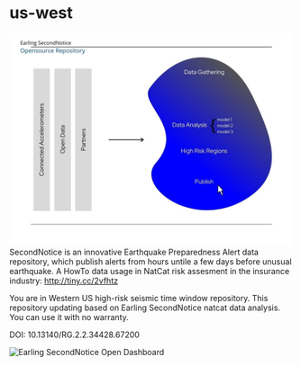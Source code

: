 # us-west
![Earling SecondNotice Open Dashboard](https://github.com/earling/us-west/blob/main/img/earling-data-diagram.jpg?raw=true)
SecondNotice is an innovative Earthquake Preparedness Alert data repository, which publish alerts from hours untile a few days before unusual earthquake. A HowTo data usage in NatCat risk assesment in the insurance industry: 
http://tiny.cc/2vfhtz

You are in Western US high-risk seismic time window repository. This repository updating based on Earling SecondNotice natcat data analysis. You can use it with no warranty.

DOI: 10.13140/RG.2.2.34428.67200

![Earling SecondNotice Open Dashboard](https://github.com/earling/us-west/img/blob/main/img/secondnotice-parametric-dashboard.jpg?raw=true)
